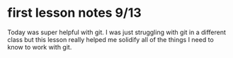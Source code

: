 # first lesson notes 9/13
Today was super helpful with git. I was just struggling with git in a different class but this lesson really helped me solidify all of the things I need to know to work with git.

